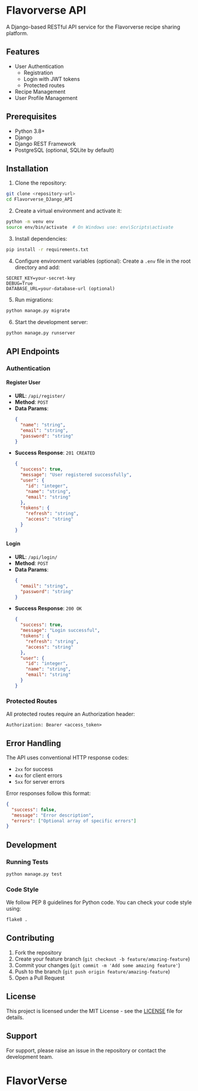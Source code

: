 # Flavorverse API

A Django-based RESTful API service for the Flavorverse recipe sharing platform.

## Features

- User Authentication
  - Registration
  - Login with JWT tokens
  - Protected routes
- Recipe Management
- User Profile Management

## Prerequisites

- Python 3.8+
- Django
- Django REST Framework
- PostgreSQL (optional, SQLite by default)

## Installation

1. Clone the repository:
```bash
git clone <repository-url>
cd Flavorverse_DJango_API
```

2. Create a virtual environment and activate it:
```bash
python -m venv env 
source env/bin/activate  # On Windows use: env\Scripts\activate
```

3. Install dependencies:
```bash
pip install -r requirements.txt
```

4. Configure environment variables (optional):
Create a `.env` file in the root directory and add:
```
SECRET_KEY=your-secret-key
DEBUG=True
DATABASE_URL=your-database-url (optional)
```

5. Run migrations:
```bash
python manage.py migrate
```

6. Start the development server:
```bash
python manage.py runserver
```

## API Endpoints

### Authentication

#### Register User
- **URL**: `/api/register/`
- **Method**: `POST`
- **Data Params**:
  ```json
  {
    "name": "string",
    "email": "string",
    "password": "string"
  }
  ```
- **Success Response**: `201 CREATED`
  ```json
  {
    "success": true,
    "message": "User registered successfully",
    "user": {
      "id": "integer",
      "name": "string",
      "email": "string"
    },
    "tokens": {
      "refresh": "string",
      "access": "string"
    }
  }
  ```

#### Login
- **URL**: `/api/login/`
- **Method**: `POST`
- **Data Params**:
  ```json
  {
    "email": "string",
    "password": "string"
  }
  ```
- **Success Response**: `200 OK`
  ```json
  {
    "success": true,
    "message": "Login successful",
    "tokens": {
      "refresh": "string",
      "access": "string"
    },
    "user": {
      "id": "integer",
      "name": "string",
      "email": "string"
    }
  }
  ```

### Protected Routes

All protected routes require an Authorization header:
```
Authorization: Bearer <access_token>
```

## Error Handling

The API uses conventional HTTP response codes:
- `2xx` for success
- `4xx` for client errors
- `5xx` for server errors

Error responses follow this format:
```json
{
  "success": false,
  "message": "Error description",
  "errors": ["Optional array of specific errors"]
}
```

## Development

### Running Tests
```bash
python manage.py test
```

### Code Style
We follow PEP 8 guidelines for Python code. You can check your code style using:
```bash
flake8 .
```

## Contributing

1. Fork the repository
2. Create your feature branch (`git checkout -b feature/amazing-feature`)
3. Commit your changes (`git commit -m 'Add some amazing feature'`)
4. Push to the branch (`git push origin feature/amazing-feature`)
5. Open a Pull Request

## License

This project is licensed under the MIT License - see the [LICENSE](LICENSE) file for details.

## Support

For support, please raise an issue in the repository or contact the development team.

# FlavorVerse

